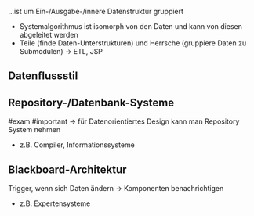 …ist um Ein-/Ausgabe-/innere Datenstruktur gruppiert
- Systemalgorithmus ist isomorph von den Daten und kann von diesen abgeleitet werden
- Teile (finde Daten-Unterstrukturen) und Herrsche (gruppiere Daten zu Submodulen)
-> ETL, JSP

## Datenflussstil

## Repository-/Datenbank-Systeme 
#exam #important -> für Datenorientiertes Design kann man Repository System nehmen
- z.B. Compiler, Informationssysteme
## Blackboard-Architektur
Trigger, wenn sich Daten ändern -> Komponenten benachrichtigen
- z.B. Expertensysteme
